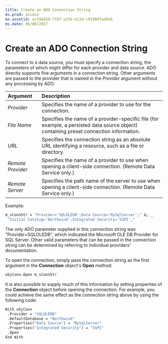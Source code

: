 ```yaml
---
title: Create an ADO Connection String
ms.prod: access
ms.assetid: ac29e820-ffbf-a15b-e13d-c9190dfad6ab
ms.date: 06/08/2017
---
```



# Create an ADO Connection String

To connect to a data source, you must specify a connection string, the parameters of which might differ for each provider and data source. ADO directly supports five arguments in a connection string. Other arguments are passed to the provider that is named in the  _Provider_ argument without any processing by ADO.

|**Argument**|**Description**|
|:-----|:-----|
| _Provider_|Specifies the name of a provider to use for the connection.|
| _File Name_|Specifies the name of a provider-specific file (for example, a persisted data source object) containing preset connection information.|
| _URL_|Specifies the connection string as an absolute URL identifying a resource, such as a file or directory.|
| _Remote Provider_|Specifies the name of a provider to use when opening a client-side connection. (Remote Data Service only.)|
| _Remote Server_|Specifies the path name of the server to use when opening a client-side connection. (Remote Data Service only.)|

Example: 

```vb
m_sConnStr = "Provider='SQLOLEDB';Data Source='MySqlServer';" &; _ 
 "Initial Catalog='Northwind';Integrated Security='SSPI';"
```

The only ADO parameter supplied in this connection string was "Provider=SQLOLEDB", which indicated the Microsoft OLE DB Provider for SQL Server. Other valid parameters that can be passed in the connection string can be determined by referring to individual providers' documentation.

To open the connection, simply pass the connection string as the first argument in the **Connection** object's **Open** method:

```vb
objConn.Open m_sConnStr
```

It is also possible to supply much of this information by setting properties of the **Connection** object before opening the connection. For example, you could achieve the same effect as the connection string above by using the following code:

```vb
With objConn 
 .Provider = "SQLOLEDB" 
 .DefaultDatabase = "Northwind" 
 .Properties("Data Source") = "MySqlServer" 
 .Properties("Integrated Security") = "SSPI" 
 .Open 
End With 

```



